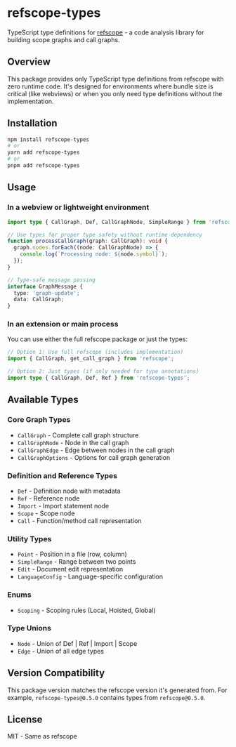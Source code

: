 # refscope-types

TypeScript type definitions for [refscope](https://github.com/CRJFisher/refscope) - a code analysis library for building scope graphs and call graphs.

## Overview

This package provides only TypeScript type definitions from refscope with zero runtime code. It's designed for environments where bundle size is critical (like webviews) or when you only need type definitions without the implementation.

## Installation

```bash
npm install refscope-types
# or
yarn add refscope-types
# or
pnpm add refscope-types
```

## Usage

### In a webview or lightweight environment

```typescript
import type { CallGraph, Def, CallGraphNode, SimpleRange } from 'refscope-types';

// Use types for proper type safety without runtime dependency
function processCallGraph(graph: CallGraph): void {
  graph.nodes.forEach((node: CallGraphNode) => {
    console.log(`Processing node: ${node.symbol}`);
  });
}

// Type-safe message passing
interface GraphMessage {
  type: 'graph-update';
  data: CallGraph;
}
```

### In an extension or main process

You can use either the full refscope package or just the types:

```typescript
// Option 1: Use full refscope (includes implementation)
import { CallGraph, get_call_graph } from 'refscope';

// Option 2: Just types (if only needed for type annotations)
import type { CallGraph, Def, Ref } from 'refscope-types';
```

## Available Types

### Core Graph Types

- `CallGraph` - Complete call graph structure
- `CallGraphNode` - Node in the call graph
- `CallGraphEdge` - Edge between nodes in the call graph
- `CallGraphOptions` - Options for call graph generation

### Definition and Reference Types

- `Def` - Definition node with metadata
- `Ref` - Reference node
- `Import` - Import statement node
- `Scope` - Scope node
- `Call` - Function/method call representation

### Utility Types

- `Point` - Position in a file (row, column)
- `SimpleRange` - Range between two points
- `Edit` - Document edit representation
- `LanguageConfig` - Language-specific configuration

### Enums

- `Scoping` - Scoping rules (Local, Hoisted, Global)

### Type Unions

- `Node` - Union of Def | Ref | Import | Scope
- `Edge` - Union of all edge types

## Version Compatibility

This package version matches the refscope version it's generated from. For example, `refscope-types@0.5.0` contains types from `refscope@0.5.0`.

## License

MIT - Same as refscope